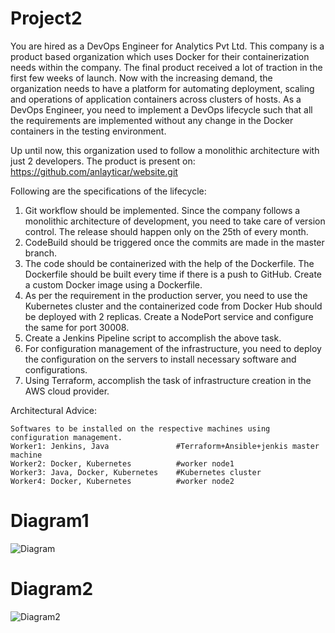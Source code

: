 # Project2

You are hired as a DevOps Engineer for Analytics Pvt Ltd. This company is a product based organization which uses Docker for their containerization needs within the company. The final product received a lot of traction in the first few weeks of launch. Now with the increasing demand, the organization needs to have a platform for automating deployment, scaling and operations of application containers across clusters of hosts. As a DevOps Engineer, you need to implement a DevOps lifecycle such that all the requirements are implemented without any change in the Docker containers in the testing environment.

Up until now, this organization used to follow a monolithic architecture with just 2 developers. The product is present on: https://github.com/anlayticar/website.git

Following are the specifications of the lifecycle:

1.	Git workflow should be implemented. Since the company follows a monolithic architecture of development, you need to take care of 
    version control. The release should happen only on the 25th of every month.
2.	CodeBuild should be triggered once the commits are made in the master branch.
3.	The code should be containerized with the help of the Dockerfile. The Dockerfile should be built every time if there is a push to 
    GitHub. Create a custom Docker image using a Dockerfile.
4.	As per the requirement in the production server, you need to use the Kubernetes cluster and the containerized code from Docker Hub 
    should be deployed with 2 replicas. Create a NodePort service and configure the same for port 30008.
5.	Create a Jenkins Pipeline script to accomplish the above task.
6.	For configuration management of the infrastructure, you need to deploy the configuration on the servers to install necessary software 
    and configurations.
7.	Using Terraform, accomplish the task of infrastructure creation in the AWS cloud provider.

Architectural Advice:

    Softwares to be installed on the respective machines using configuration management.
    Worker1: Jenkins, Java               #Terraform+Ansible+jenkis master machine
    Worker2: Docker, Kubernetes          #worker node1
    Worker3: Java, Docker, Kubernetes    #Kubernetes cluster
    Worker4: Docker, Kubernetes          #worker node2  
    
#  Diagram1

![Diagram](https://github.com/sharfuddin1986/Project2/assets/106474548/639d0098-3ae2-49a7-a7be-6c8d2ce1bf35)

#  Diagram2

![Diagram2](https://github.com/sharfuddin1986/Project2/assets/106474548/c5510ff3-09ad-4128-9e35-4c63f19aa70a)


    
    


